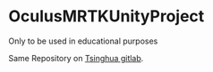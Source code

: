 # OculusMRTKUnityProject
Only to be used in educational purposes

Same Repository on [Tsinghua gitlab](https://git.tsinghua.edu.cn/feij21/OculusMRTKUnityProject.git).
